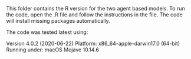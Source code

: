This folder contains the R version for the two agent based models. To run the code, open the .R file and follow the instructions in the file. The code will install missing packages automatically. 

The code was tested latest using:

Version 4.0.2 (2020-06-22)
Platform: x86_64-apple-darwin17.0 (64-bit)
Running under: macOS Mojave 10.14.6
